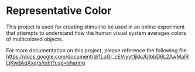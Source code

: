 # Representative Color
This project is used for creating stimuli to be used in an online experiment that attempts to understand how the human visual system averages colors of multicolored objects.

For more documentation on this project, please reference the following file: https://docs.google.com/document/d/1LoGr_cEViyyt1jkkJUIbbD6L2AwMalRLjKwdAqXxqrs/edit?usp=sharing
